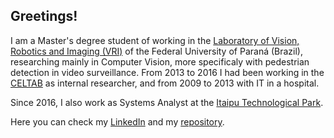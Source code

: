 ## Greetings!

I am a Master's degree student of working in the [Laboratory of Vision, Robotics and Imaging (VRI)](https://web.inf.ufpr.br/vri/) of the Federal University of Paraná (Brazil), researching mainly in Computer Vision, more specificaly with pedestrian detection in video surveillance. From 2013 to 2016 I had been working in the [CELTAB](https://www.pti.org.br/celtab) as internal researcher, and from 2009 to 2013 with IT in a hospital.

Since 2016, I also work as Systems Analyst at the [Itaipu Technological Park](https://www.pti.org.br/en).

Here you can check my [LinkedIn](https://www.linkedin.com/in/gustavovaliati) and my [repository](https://github.com/gustavovaliati).

